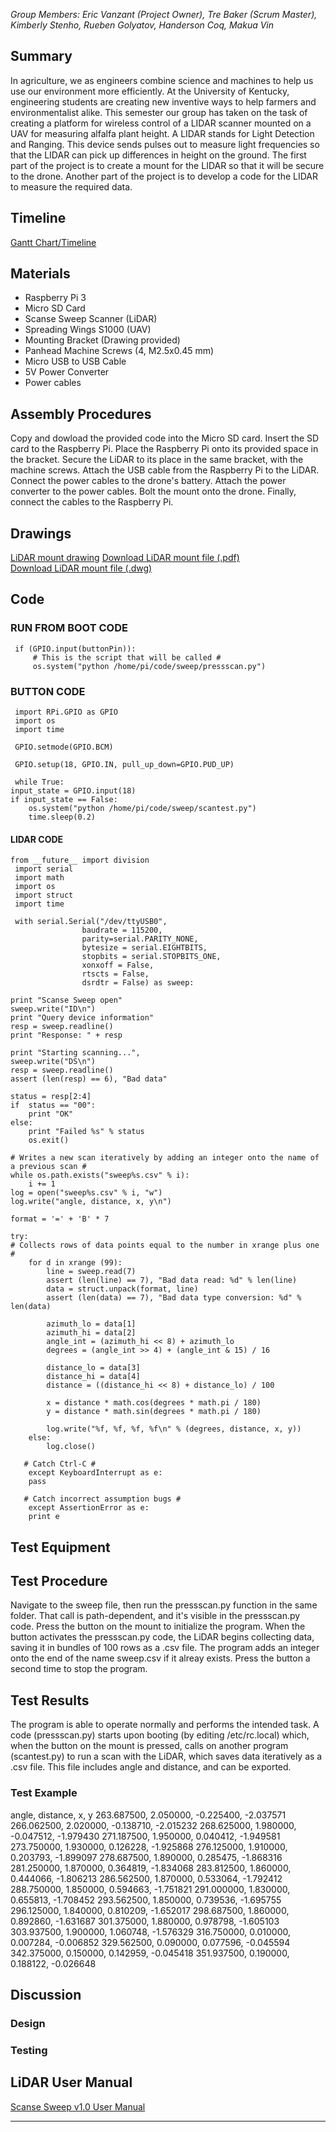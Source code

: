 *Group Members: Eric Vanzant (Project Owner), Tre Baker (Scrum Master), Kimberly Stenho, Rueben Golyatov, Handerson Coq, Makua Vin*

## Summary
In agriculture, we as engineers combine science and machines to help us use our environment more efficiently. At the University of Kentucky, engineering students are creating new inventive ways to help farmers and environmentalist alike. This semester our group has taken on the task of creating a platform for wireless control of a LIDAR scanner mounted on a UAV for measuring alfalfa plant height. A LIDAR stands for Light Detection and Ranging. This device sends pulses out to measure light frequencies so that the LIDAR can pick up differences in height on the ground. The first part of the project is to create a mount for the LIDAR so that it will be secure to the drone. Another part of the project is to develop a code for the LIDAR to measure the required data.

## Timeline

[Gantt Chart/Timeline](https://github.com/emvanzant/PiDAR/blob/master/docs/Gantt%20Chart.png?raw=true)


## Materials
- Raspberry Pi 3
- Micro SD Card
- Scanse Sweep Scanner (LiDAR)
- Spreading Wings S1000 (UAV)
- Mounting Bracket (Drawing provided)
- Panhead Machine Screws (4, M2.5x0.45 mm)
- Micro USB to USB Cable
- 5V Power Converter
- Power cables

## Assembly Procedures
Copy and dowload the provided code into the Micro SD card. 
Insert the SD card to the Raspberry Pi. 
Place the Raspberry Pi onto its provided space in the bracket. 
Secure the LiDAR to its place in the same bracket, with the machine screws. 
Attach the USB cable from the Raspberry Pi to the LiDAR. 
Connect the power cables to the drone's battery. 
Attach the power converter to the power cables. 
Bolt the mount onto the drone.
Finally, connect the cables to the Raspberry Pi.

## Drawings

[LiDAR mount drawing](https://github.com/emvanzant/PiDAR/blob/master/docs/mount%20drawing.jpg?raw=true)
[Download LiDAR mount file (.pdf)](https://github.com/emvanzant/PiDAR/blob/master/docs/LiDAR_mount_sweepclamp_Rev.2.pdf?raw=true)     
[Download LiDAR mount file (.dwg)](https://github.com/emvanzant/PiDAR/blob/master/docs/LiDAR_mount_sweepclamp_Rev.2.dwg?raw=true)


## Code
     
     
### RUN FROM BOOT CODE

     if (GPIO.input(buttonPin)):
         # This is the script that will be called #
         os.system("python /home/pi/code/sweep/pressscan.py")
         
### BUTTON CODE
     
     import RPi.GPIO as GPIO
     import os
     import time
     
     GPIO.setmode(GPIO.BCM)

     GPIO.setup(18, GPIO.IN, pull_up_down=GPIO.PUD_UP)

     while True:
    input_state = GPIO.input(18)
    if input_state == False:
        os.system("python /home/pi/code/sweep/scantest.py")
        time.sleep(0.2)

        
#### LIDAR CODE

    from __future__ import division
     import serial
     import math
     import os
     import struct
     import time

     with serial.Serial("/dev/ttyUSB0",
                    baudrate = 115200, 
                    parity=serial.PARITY_NONE,  
                    bytesize = serial.EIGHTBITS,
                    stopbits = serial.STOPBITS_ONE,
                    xonxoff = False,
                    rtscts = False,
                    dsrdtr = False) as sweep:

    print "Scanse Sweep open"
    sweep.write("ID\n")
    print "Query device information"
    resp = sweep.readline()
    print "Response: " + resp

    print "Starting scanning...",
    sweep.write("DS\n")
    resp = sweep.readline()
    assert (len(resp) == 6), "Bad data"

    status = resp[2:4]
    if  status == "00":
        print "OK"
    else:
        print "Failed %s" % status
        os.exit()
        
    # Writes a new scan iteratively by adding an integer onto the name of a previous scan #    
    while os.path.exists("sweep%s.csv" % i):
        i += 1
    log = open("sweep%s.csv" % i, "w")
    log.write("angle, distance, x, y\n")

    format = '=' + 'B' * 7

    try:
    # Collects rows of data points equal to the number in xrange plus one #
        for d in xrange (99):
            line = sweep.read(7)
            assert (len(line) == 7), "Bad data read: %d" % len(line)
            data = struct.unpack(format, line)
            assert (len(data) == 7), "Bad data type conversion: %d" % len(data)

            azimuth_lo = data[1]
            azimuth_hi = data[2]
            angle_int = (azimuth_hi << 8) + azimuth_lo
            degrees = (angle_int >> 4) + (angle_int & 15) / 16

            distance_lo = data[3]
            distance_hi = data[4]
            distance = ((distance_hi << 8) + distance_lo) / 100

            x = distance * math.cos(degrees * math.pi / 180)
            y = distance * math.sin(degrees * math.pi / 180)

            log.write("%f, %f, %f, %f\n" % (degrees, distance, x, y))
        else:
            log.close()

       # Catch Ctrl-C #
        except KeyboardInterrupt as e:
        pass        

       # Catch incorrect assumption bugs #
        except AssertionError as e:
        print e


## Test Equipment


## Test Procedure
Navigate to the sweep file, then run the pressscan.py function in the same folder. That call is path-dependent, and it's visible in the pressscan.py code. Press the button on the mount to initialize the program. When the button activates the pressscan.py code, the LiDAR begins collecting data, saving it in bundles of 100 rows as a .csv file. The program adds an integer onto the end of the name sweep.csv if it alreay exists. Press the button a second time to stop the program.

## Test Results
The program is able to operate normally and performs the intended task. A code (pressscan.py) starts upon booting (by editing /etc/rc.local) which, when the button on the mount is pressed, calls on another program (scantest.py) to run a scan with the LiDAR, which saves data iteratively as a .csv file. This file includes angle and distance, and can be exported.

### Test Example
   angle, distance, x, y
263.687500, 2.050000, -0.225400, -2.037571
266.062500, 2.020000, -0.138710, -2.015232
268.625000, 1.980000, -0.047512, -1.979430
271.187500, 1.950000, 0.040412, -1.949581
273.750000, 1.930000, 0.126228, -1.925868
276.125000, 1.910000, 0.203793, -1.899097
278.687500, 1.890000, 0.285475, -1.868316
281.250000, 1.870000, 0.364819, -1.834068
283.812500, 1.860000, 0.444066, -1.806213
286.562500, 1.870000, 0.533064, -1.792412
288.750000, 1.850000, 0.594663, -1.751821
291.000000, 1.830000, 0.655813, -1.708452
293.562500, 1.850000, 0.739536, -1.695755
296.125000, 1.840000, 0.810209, -1.652017
298.687500, 1.860000, 0.892860, -1.631687
301.375000, 1.880000, 0.978798, -1.605103
303.937500, 1.900000, 1.060748, -1.576329
316.750000, 0.010000, 0.007284, -0.006852
329.562500, 0.090000, 0.077596, -0.045594
342.375000, 0.150000, 0.142959, -0.045418
351.937500, 0.190000, 0.188122, -0.026648

## Discussion

### Design

### Testing

## LiDAR User Manual
[Scanse Sweep v1.0 User Manual](https://github.com/emvanzant/PiDAR/blob/master/docs/Sweep_user_manual.pdf)
_________________________

